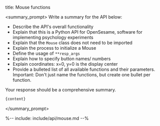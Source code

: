 title: Mouse functions

<summary_prompt>
Write a summary for the API below:

- Describe the API's overall functionality
- Explain that this is a Python API for OpenSesame, software for implementing psychology experiments
- Explain that the `Mouse` class does not need to be imported
- Explain the process to initialize a Mouse
- Define the usage of `**resp_args`
- Explain how to specify button names/ numbers
- Explain coordinates: x=0, y=0 is the display center
- Provide a bulleted list of all available functions and their parameters. Important: Don't just name the functions, but create one bullet per function.

Your response should be a comprehensive summary.

```markdown
{content}
```
</summary_prompt>

%-- include: include/api/mouse.md --%
